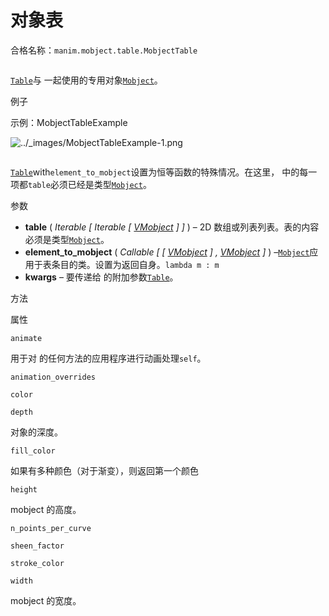 # 对象表

合格名称：`manim.mobject.table.MobjectTable`


```py

```

[`Table`](manim.mobject.table.Table.html#manim.mobject.table.Table "manim.mobject.table.Table")与 一起使用的专用对象[`Mobject`](manim.mobject.mobject.Mobject.html#manim.mobject.mobject.Mobject "manim.mobject.mobject.Mobject")。

例子

示例：MobjectTableExample 

![../_images/MobjectTableExample-1.png](../_images/MobjectTableExample-1.png)

```py

```


[`Table`](manim.mobject.table.Table.html#manim.mobject.table.Table "manim.mobject.table.Table")with`element_to_mobject`设置为恒等函数的特殊情况。在这里， 中的每一项都`table`必须已经是类型[`Mobject`](manim.mobject.mobject.Mobject.html#manim.mobject.mobject.Mobject "manim.mobject.mobject.Mobject")。

参数

- **table** ( _Iterable_ _\[_ _Iterable_ _\[_ [_VMobject_](manim.mobject.types.vectorized_mobject.VMobject.html#manim.mobject.types.vectorized_mobject.VMobject "manim.mobject.types.vectorized_mobject.VMobject") _\]_ _\]_ ) – 2D 数组或列表列表。表的内容必须是类型[`Mobject`](manim.mobject.mobject.Mobject.html#manim.mobject.mobject.Mobject "manim.mobject.mobject.Mobject")。
- **element_to_mobject** ( _Callable_ _\[_ _\[_ [_VMobject_](manim.mobject.types.vectorized_mobject.VMobject.html#manim.mobject.types.vectorized_mobject.VMobject "manim.mobject.types.vectorized_mobject.VMobject") _\]_ _,_ [_VMobject_](manim.mobject.types.vectorized_mobject.VMobject.html#manim.mobject.types.vectorized_mobject.VMobject "manim.mobject.types.vectorized_mobject.VMobject") _\]_ ) –[`Mobject`](manim.mobject.mobject.Mobject.html#manim.mobject.mobject.Mobject "manim.mobject.mobject.Mobject")应用于表条目的类。设置为返回自身。`lambda m : m`
- **kwargs** – 要传递给 的附加参数[`Table`](manim.mobject.table.Table.html#manim.mobject.table.Table "manim.mobject.table.Table")。

方法

属性

`animate`

用于对 的任何方法的应用程序进行动画处理`self`。

`animation_overrides`

`color`

`depth`

对象的深度。

`fill_color`

如果有多种颜色（对于渐变），则返回第一个颜色

`height`

mobject 的高度。

`n_points_per_curve`

`sheen_factor`

`stroke_color`

`width`

mobject 的宽度。
